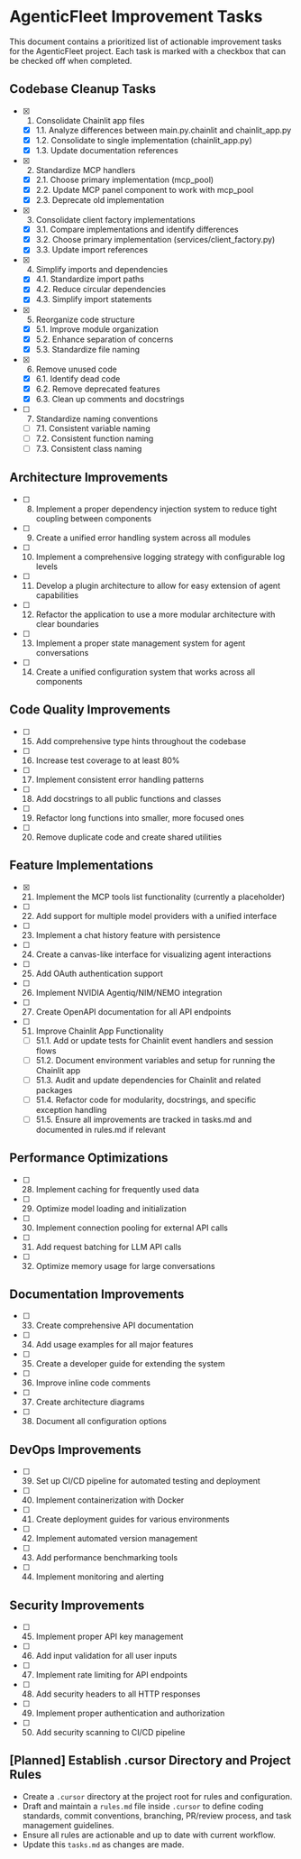 # AgenticFleet Improvement Tasks

This document contains a prioritized list of actionable improvement tasks for the AgenticFleet project. Each task is marked with a checkbox that can be checked off when completed.

## Codebase Cleanup Tasks

- [x] 1. Consolidate Chainlit app files
  - [x] 1.1. Analyze differences between main.py.chainlit and chainlit_app.py
  - [x] 1.2. Consolidate to single implementation (chainlit_app.py)
  - [x] 1.3. Update documentation references

- [x] 2. Standardize MCP handlers
  - [x] 2.1. Choose primary implementation (mcp_pool)
  - [x] 2.2. Update MCP panel component to work with mcp_pool
  - [x] 2.3. Deprecate old implementation

- [x] 3. Consolidate client factory implementations
  - [x] 3.1. Compare implementations and identify differences
  - [x] 3.2. Choose primary implementation (services/client_factory.py)
  - [x] 3.3. Update import references

- [x] 4. Simplify imports and dependencies
  - [x] 4.1. Standardize import paths
  - [x] 4.2. Reduce circular dependencies
  - [x] 4.3. Simplify import statements

- [x] 5. Reorganize code structure
  - [x] 5.1. Improve module organization
  - [x] 5.2. Enhance separation of concerns
  - [x] 5.3. Standardize file naming

- [x] 6. Remove unused code
  - [x] 6.1. Identify dead code
  - [x] 6.2. Remove deprecated features
  - [x] 6.3. Clean up comments and docstrings

- [ ] 7. Standardize naming conventions
  - [ ] 7.1. Consistent variable naming
  - [ ] 7.2. Consistent function naming
  - [ ] 7.3. Consistent class naming

## Architecture Improvements

- [ ] 8. Implement a proper dependency injection system to reduce tight coupling between components
- [ ] 9. Create a unified error handling system across all modules
- [ ] 10. Implement a comprehensive logging strategy with configurable log levels
- [ ] 11. Develop a plugin architecture to allow for easy extension of agent capabilities
- [ ] 12. Refactor the application to use a more modular architecture with clear boundaries
- [ ] 13. Implement a proper state management system for agent conversations
- [ ] 14. Create a unified configuration system that works across all components

## Code Quality Improvements

- [ ] 15. Add comprehensive type hints throughout the codebase
- [ ] 16. Increase test coverage to at least 80%
- [ ] 17. Implement consistent error handling patterns
- [ ] 18. Add docstrings to all public functions and classes
- [ ] 19. Refactor long functions into smaller, more focused ones
- [ ] 20. Remove duplicate code and create shared utilities

## Feature Implementations

- [x] 21. Implement the MCP tools list functionality (currently a placeholder)
- [ ] 22. Add support for multiple model providers with a unified interface
- [ ] 23. Implement a chat history feature with persistence
- [ ] 24. Create a canvas-like interface for visualizing agent interactions
- [ ] 25. Add OAuth authentication support
- [ ] 26. Implement NVIDIA Agentiq/NIM/NEMO integration
- [ ] 27. Create OpenAPI documentation for all API endpoints
- [ ] 51. Improve Chainlit App Functionality
  - [ ] 51.1. Add or update tests for Chainlit event handlers and session flows
  - [ ] 51.2. Document environment variables and setup for running the Chainlit app
  - [ ] 51.3. Audit and update dependencies for Chainlit and related packages
  - [ ] 51.4. Refactor code for modularity, docstrings, and specific exception handling
  - [ ] 51.5. Ensure all improvements are tracked in tasks.md and documented in rules.md if relevant

## Performance Optimizations

- [ ] 28. Implement caching for frequently used data
- [ ] 29. Optimize model loading and initialization
- [ ] 30. Implement connection pooling for external API calls
- [ ] 31. Add request batching for LLM API calls
- [ ] 32. Optimize memory usage for large conversations

## Documentation Improvements

- [ ] 33. Create comprehensive API documentation
- [ ] 34. Add usage examples for all major features
- [ ] 35. Create a developer guide for extending the system
- [ ] 36. Improve inline code comments
- [ ] 37. Create architecture diagrams
- [ ] 38. Document all configuration options

## DevOps Improvements

- [ ] 39. Set up CI/CD pipeline for automated testing and deployment
- [ ] 40. Implement containerization with Docker
- [ ] 41. Create deployment guides for various environments
- [ ] 42. Implement automated version management
- [ ] 43. Add performance benchmarking tools
- [ ] 44. Implement monitoring and alerting

## Security Improvements

- [ ] 45. Implement proper API key management
- [ ] 46. Add input validation for all user inputs
- [ ] 47. Implement rate limiting for API endpoints
- [ ] 48. Add security headers to all HTTP responses
- [ ] 49. Implement proper authentication and authorization
- [ ] 50. Add security scanning to CI/CD pipeline

## [Planned] Establish .cursor Directory and Project Rules
- Create a `.cursor` directory at the project root for rules and configuration.
- Draft and maintain a `rules.md` file inside `.cursor` to define coding standards, commit conventions, branching, PR/review process, and task management guidelines.
- Ensure all rules are actionable and up to date with current workflow.
- Update this `tasks.md` as changes are made.
